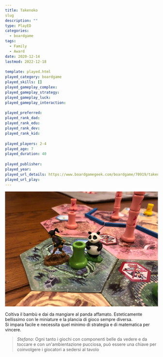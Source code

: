 ```yaml
---
title: Takenoko
slug
description: ""
type: PlayED
categories:
  - boardgame
tags:
  - Family
  - Award
date: 2020-12-14
lastmod: 2022-12-18

template: played.html
played_category: boardgame
played_skills: []
played_gameplay_complex:
played_gameplay_strategy:
played_gameplay_luck:
played_gameplay_interaction:

played_preferred:
played_rank_dad: 
played_rank_edu:
played_rank_dev:
played_rank_kid: 

played_players: 2-4
played_age: 7
played_duration: 40

played_publisher: 
played_year: 
played_url_details: https://www.boardgamegeek.com/boardgame/70919/takenoko
played_url_play: 
---
```


![](img/takenoko.webp)

Coltiva il bambù e dai da mangiare al panda affamato.
Esteticamente bellissimo con le miniature e la plancia di gioco sempre diversa.  
Si impara facile e necessita quel minimo di strategia e di matematica per vincere.

> *Stefano:*
> Ogni tanto i giochi con componenti belle da vedere e da toccare e con un'ambientazione pucciosa, può essere una chiave per coinvolgere i giocatori a sedersi al tavolo
